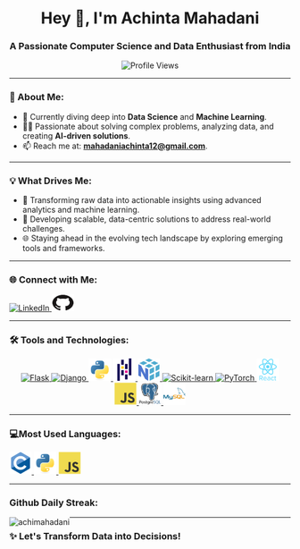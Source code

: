 <h1 align="center">Hey 👋, I'm Achinta Mahadani</h1>
<h3 align="center">A Passionate Computer Science and Data Enthusiast from India</h3>

<p align="center">
  <img src="https://komarev.com/ghpvc/?username=achimahadani&label=Profile%20Views&color=0e75b6&style=flat" alt="Profile Views" />
</p>

---

### 🌟 About Me:
- 🌱 Currently diving deep into **Data Science** and **Machine Learning**.  
- 👨‍💻 Passionate about solving complex problems, analyzing data, and creating **AI-driven solutions**.  
- 📫 Reach me at: **mahadaniachinta12@gmail.com**.  

---

### 💡 What Drives Me:
- 🚀 Transforming raw data into actionable insights using advanced analytics and machine learning.  
- 🎯 Developing scalable, data-centric solutions to address real-world challenges.  
- 🌐 Staying ahead in the evolving tech landscape by exploring emerging tools and frameworks.  

---

### 🌐 Connect with Me:
<p align="left">
  <a href="https://www.linkedin.com/in/achinta-mahadani-5324b8295/" target="_blank">
    <img src="https://raw.githubusercontent.com/rahuldkjain/github-profile-readme-generator/master/src/images/icons/Social/linked-in-alt.svg" alt="LinkedIn" height="30" width="40" />
  </a>
  <a href="https://github.com/achimahadani" target="_blank">
    <img src="https://raw.githubusercontent.com/devicons/devicon/master/icons/github/github-original.svg" alt="GitHub" height="30" width="40" />
  </a>
</p>

---

### 🛠️ Tools and Technologies:
<p align="center">
  <a href="https://flask.palletsprojects.com/" target="_blank">
    <img src="https://upload.wikimedia.org/wikipedia/commons/3/3c/Flask_logo.svg" alt="Flask" width="40" height="40" />
  </a>
  <a href="https://www.djangoproject.com/" target="_blank">
    <img src="https://static.djangoproject.com/img/logos/django-logo-negative.svg" alt="Django" width="40" height="40" />
  </a>
  <a href="https://www.python.org" target="_blank">
    <img src="https://raw.githubusercontent.com/devicons/devicon/master/icons/python/python-original.svg" alt="Python" width="40" height="40" />
  </a>
  <a href="https://pandas.pydata.org/" target="_blank">
    <img src="https://raw.githubusercontent.com/devicons/devicon/2ae2a900d2f041da66e950e4d48052658d850630/icons/pandas/pandas-original.svg" alt="Pandas" width="40" height="40" />
  </a>
  <a href="https://numpy.org/" target="_blank">
    <img src="https://raw.githubusercontent.com/devicons/devicon/master/icons/numpy/numpy-original.svg" alt="NumPy" width="40" height="40" />
  </a>
  <a href="https://scikit-learn.org/" target="_blank">
    <img src="https://upload.wikimedia.org/wikipedia/commons/0/05/Scikit_learn_logo_small.svg" alt="Scikit-learn" width="40" height="40" />
  </a>
  <a href="https://pytorch.org/" target="_blank">
    <img src="https://www.vectorlogo.zone/logos/pytorch/pytorch-icon.svg" alt="PyTorch" width="40" height="40" />
  </a>
  <a href="https://reactjs.org/" target="_blank">
    <img src="https://raw.githubusercontent.com/devicons/devicon/master/icons/react/react-original-wordmark.svg" alt="React" width="40" height="40" />
  </a>
  <a href="https://developer.mozilla.org/en-US/docs/Web/JavaScript" target="_blank">
    <img src="https://raw.githubusercontent.com/devicons/devicon/master/icons/javascript/javascript-original.svg" alt="JavaScript" width="40" height="40" />
  </a>
  <a href="https://www.postgresql.org/" target="_blank">
    <img src="https://raw.githubusercontent.com/devicons/devicon/master/icons/postgresql/postgresql-original-wordmark.svg" alt="PostgreSQL" width="40" height="40" />
  </a>
  <a href="https://www.mysql.com/" target="_blank">
    <img src="https://raw.githubusercontent.com/devicons/devicon/master/icons/mysql/mysql-original-wordmark.svg" alt="MySQL" width="40" height="40" />
  </a>
</p>

---

### 💻Most Used Languages:
<p align="left">
  <a href="https://en.wikipedia.org/wiki/C_(programming_language)" target="_blank">
    <img src="https://raw.githubusercontent.com/devicons/devicon/master/icons/c/c-original.svg" alt="C" width="40" height="40" />
  </a>
  <a href="https://www.python.org/" target="_blank">
    <img src="https://raw.githubusercontent.com/devicons/devicon/master/icons/python/python-original.svg" alt="Python" width="40" height="40" />
  </a>
 
  <a href="https://www.javascript.com/" target="_blank">
    <img src="https://raw.githubusercontent.com/devicons/devicon/master/icons/javascript/javascript-original.svg" alt="JavaScript" width="40" height="40" />
  </a>
</p>

---
### Github Daily Streak:

<p><img align="left" src="https://github-readme-streak-stats.herokuapp.com/?user=achimahadani&theme=dark" alt="achimahadani" /></p>





---

### ✨ Let's Transform Data into Decisions!

